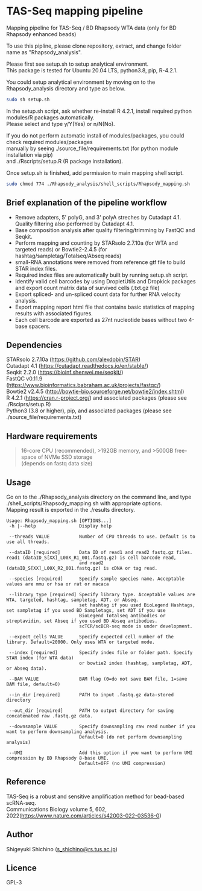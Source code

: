 # TAS-Seq mapping pipeline
Mapping pipeline for TAS-Seq / BD Rhapsody WTA data (only for BD Rhapsody enhanced beads)  

To use this pipline, please clone repository, extract, and change folder name as "Rhapsody_analysis".  

Please first see setup.sh to setup analytical environment.  
This package is tested for Ubuntu 20.04 LTS, python3.8, pip, R-4.2.1.  

You could setup analytical environment by moving on to the Rhapsody_analysis directory and type as below.  

```bash
sudo sh setup.sh
```

In the setup.sh script, ask whether re-install R 4.2.1, install required python modules/R packages automatically.  
Please select and type y/Y(Yes) or n/N(No).  

If you do not perform automatic install of modules/packages, you could check required modules/packages  
manually by seeing ./source_file/requirements.txt (for python module installation via pip)  
and ./Rscripts/setup.R (R package installation).  
  
Once setup.sh is finished, add permission to main mapping shell script.  

```bash
sudo chmod 774 ./Rhapsody_analysis/shell_scripts/Rhapsody_mapping.sh
```

## Brief explanation of the pipeline workflow

* Remove adapters, 5' polyG, and 3' polyA streches by Cutadapt 4.1. Quality filtering also performed by Cutadapt 4.1.
* Base composition analysis after quality filtering/trimming by FastQC and Seqkit.
* Perform mapping and counting by STARsolo 2.7.10a (for WTA and targeted reads) or Bowtie2-2.4.5 (for hashtag/sampletag/Totalseq/Abseq reads)
* small-RNA annotations were removed from reference gtf file to build STAR index files.
* Required index files are automatically built by running setup.sh script.
* Identify valid cell barcodes by using DropletUtils and Dropkick packages and export count matrix data of survived cells (.txt.gz file)
* Export spliced- and un-spliced count data for further RNA velocity analysis.
* Export mapping report html file that contains basic statistics of mapping results with associated figures.
* Each cell barcode are exported as 27nt nucleotide bases without two 4-base spacers.

## Dependencies
STARsolo 2.7.10a (https://github.com/alexdobin/STAR)  
Cutadapt 4.1 (https://cutadapt.readthedocs.io/en/stable/)  
Seqkit 2.2.0 (https://bioinf.shenwei.me/seqkit/)  
FastQC v0.11.9 (https://www.bioinformatics.babraham.ac.uk/projects/fastqc/)  
Bowtie2 v2.4.5 (http://bowtie-bio.sourceforge.net/bowtie2/index.shtml)  
R 4.2.1 (https://cran.r-project.org/) and associated packages (please see ./Rsciprs/setup.R)  
Python3 (3.8 or higher), pip, and associated packages (please see ./source_file/requirements.txt)  

## Hardware requirements
>16-core CPU (recommended), >192GB memory, and >500GB free-space of NVMe SSD storage   
(depends on fastq data size)

## Usage

Go on to the ./Rhapsody_analysis directory on the command line, and 
type ./shell_scripts/Rhapsody_mapping.sh with appropriate options.  
Mapping result is exported in the ./results directory.

```
Usage: Rhapsody_mapping.sh [OPTIONS...]
 -h |--help                Display help
 
 --threads VALUE           Number of CPU threads to use. Default is to use all threads.
 
 --dataID [required]       Data ID of read1 and read2 fastq.gz files. read1 (dataID_S[XX]_L00X_R1_001.fastq.gz) is cell barcode read,
                           and read2 (dataID_S[XX]_L00X_R2_001.fastq.gz) is cDNA or tag read.
                         
 --species [required]      Specify sample species name. Acceptable values are mmu or hsa or rat or macaca
 
 --library_type [required] Specify library type. Acceptable values are WTA, targeted, hashtag, sampletag, ADT, or Abseq.
                           set hashtag if you used BioLegend Hashtags, set sampletag if you used BD Sampletags, set ADT if you use 
                           BioLegend Totalseq antibodies or streptavidin, set Abseq if you used BD Abseq antibodies.
                           scTCR/scBCR-seq mode is under development.
                         
 --expect_cells VALUE      Specify expected cell number of the library. Default=20000. Only uses WTA or targeted mode.
 
 --index [required]        Specify index file or folder path. Specify STAR index (for WTA data) 
                           or bowtie2 index (hashtag, sampletag, ADT, or Abseq data).
                         
 --BAM VALUE               BAM flag (0=do not save BAM file, 1=save BAM file, default=0)
 
 --in_dir [required]       PATH to input .fastq.gz data-stored directory
 
 --out_dir [required]      PATH to output directory for saving concatenated raw .fastq.gz data.
 
 --downsample VALUE        Specify downsampling raw read number if you want to perform downsampling analysis. 
                           Default=0 (do not perform downsampling analysis)
                         
 --UMI                     Add this option if you want to perform UMI compression by BD Rhapsody 8-base UMI. 
                           Default=OFF (no UMI compression)
```

## Reference
TAS-Seq is a robust and sensitive amplification method for bead-based scRNA-seq.  
Communications Biology volume 5, 602, 2022(https://www.nature.com/articles/s42003-022-03536-0)

## Author
Shigeyuki Shichino (s_shichino@rs.tus.ac.jp)

## Licence
GPL-3
